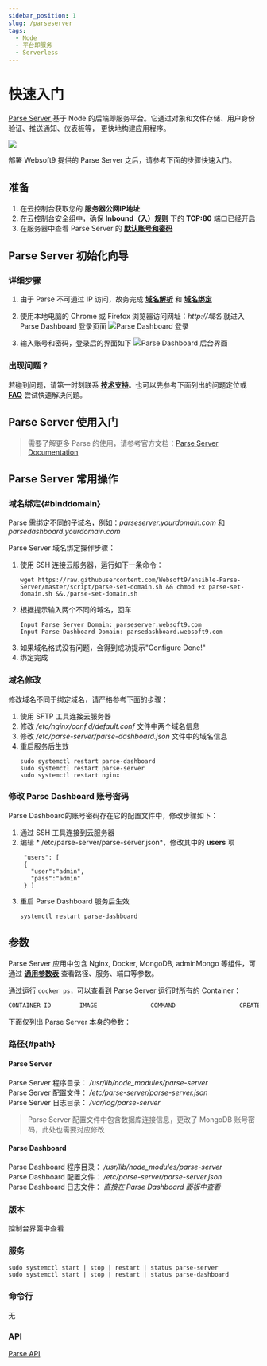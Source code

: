 ```yaml
---
sidebar_position: 1
slug: /parseserver
tags:
  - Node
  - 平台即服务
  - Serverless
---
```


# 快速入门

[Parse Server ](https://parseplatform.org/) 基于 Node 的后端即服务平台。它通过对象和文件存储、用户身份验证、推送通知、仪表板等， 更快地构建应用程序。

![](https://libs.websoft9.com/Websoft9/DocsPicture/en/parseserver/dashboard.png)

部署 Websoft9 提供的 Parse Server 之后，请参考下面的步骤快速入门。

## 准备

1. 在云控制台获取您的 **服务器公网IP地址** 
2. 在云控制台安全组中，确保 **Inbound（入）规则** 下的 **TCP:80** 端口已经开启
3. 在服务器中查看 Parse Server 的 **[默认账号和密码](./user/credentials)**  


## Parse Server 初始化向导


### 详细步骤


1. 由于 Parse 不可通过 IP 访问，故务完成 **[域名解析](./administrator/domain_step)** 和 **[域名绑定](#binddomain)**

2. 使用本地电脑的 Chrome 或 Firefox 浏览器访问网址：*http://域名*  就进入 Parse Dashboard 登录页面
![Parse Dashboard 登录](https://libs.websoft9.com/Websoft9/DocsPicture/en/parseserver/ParseServer-loginpage-websoft9.png)

3. 输入账号和密码，登录后的界面如下
![Parse Dashboard 后台界面](https://libs.websoft9.com/Websoft9/DocsPicture/en/parseserver/parse-backend-websoft9.png)


### 出现问题？

若碰到问题，请第一时刻联系 **[技术支持](./helpdesk)**。也可以先参考下面列出的问题定位或  **[FAQ](./faq#setup)** 尝试快速解决问题。

## Parse Server 使用入门

> 需要了解更多 Parse 的使用，请参考官方文档：[Parse Server Documentation](https://docs.parseplatform.org/)


## Parse Server 常用操作

### 域名绑定{#binddomain}

Parse 需绑定不同的子域名，例如：*parseserver.yourdomain.com* 和 *parsedashboard.yourdomain.com* 

Parse Server 域名绑定操作步骤：

1. 使用 SSH 连接云服务器，运行如下一条命令：
   ``` shell
   wget https://raw.githubusercontent.com/Websoft9/ansible-Parse-Server/master/script/parse-set-domain.sh && chmod +x parse-set-domain.sh &&./parse-set-domain.sh
   ```
2. 根据提示输入两个不同的域名，回车
   ```   
   Input Parse Server Domain: parseserver.websoft9.com
   Input Parse Dashboard Domain: parsedashboard.websoft9.com
   ```
3. 如果域名格式没有问题，会得到成功提示"Configure Done!"
4. 绑定完成

### 域名修改

修改域名不同于绑定域名，请严格参考下面的步骤：

1. 使用 SFTP 工具连接云服务器
2. 修改 */etc/nginx/conf.d/default.conf* 文件中两个域名信息
3. 修改 */etc/parse-server/parse-dashboard.json* 文件中的域名信息
4. 重启服务后生效
   ```
   sudo systemctl restart parse-dashboard
   sudo systemctl restart parse-server
   sudo systemctl restart nginx
   ```

### 修改 Parse Dashboard 账号密码

Parse Dashboard的账号密码存在它的配置文件中，修改步骤如下： 

1. 通过 SSH 工具连接到云服务器
2. 编辑 * /etc/parse-server/parse-server.json*，修改其中的 **users** 项
   ```
    "users": [
    {
      "user":"admin",
      "pass":"admin"
    } ]
   ```
3. 重启 Parse Dashboard 服务后生效
   ```
   systemctl restart parse-dashboard
   ```

## 参数

Parse Server 应用中包含 Nginx, Docker, MongoDB, adminMongo 等组件，可通过 **[通用参数表](./setup/parameter)** 查看路径、服务、端口等参数。

通过运行 `docker ps`，可以查看到 Parse Server 运行时所有的 Container：

```bash
CONTAINER ID        IMAGE               COMMAND                  CREATED             STATUS              PORTS                                NAMES
```


下面仅列出 Parse Server 本身的参数：

### 路径{#path}

#### Parse Server 

Parse Server  程序目录： */usr/lib/node_modules/parse-server*  
Parse Server  配置文件： */etc/parse-server/parse-server.json*  
Parse Server  日志目录： */var/log/parse-server*  

> Parse Server 配置文件中包含数据库连接信息，更改了 MongoDB 账号密码，此处也需要对应修改

#### Parse Dashboard

Parse Dashboard  程序目录： */usr/lib/node_modules/parse-server*  
Parse Dashboard  配置文件： */etc/parse-server/parse-server.json*  
Parse Dashboard  日志文件： *直接在 Parse Dashboard 面板中查看*  


### 版本

控制台界面中查看

### 服务

```shell
sudo systemctl start | stop | restart | status parse-server
sudo systemctl start | stop | restart | status parse-dashboard
```
### 命令行

无

### API

[Parse API](https://docs.parseplatform.org/parse-server/guide/#using-parse-sdks-with-parse-server)

